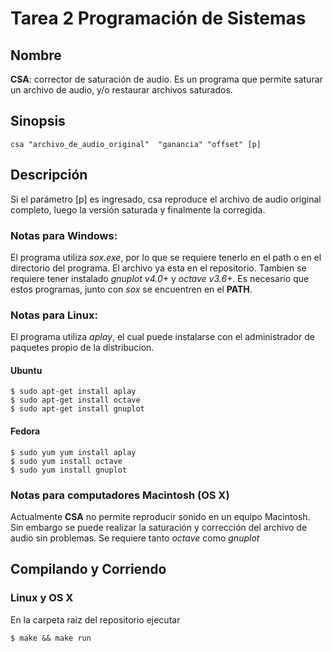 Tarea 2 Programación de Sistemas
================================

Nombre
------

**CSA**: corrector de saturación de audio. Es un programa que permite saturar un archivo de audio, y/o restaurar archivos saturados.

Sinopsis
--------

    csa "archivo_de_audio_original"  "ganancia" "offset" [p]

Descripción
-----------

Si el parámetro [p] es ingresado, csa reproduce el archivo de audio original completo, luego la versión saturada y finalmente la corregida.

### Notas para Windows:

El programa utiliza *sox.exe*, por lo que se requiere tenerlo en el path o en el directorio del programa. El archivo ya esta en el repositorio.
Tambien se requiere tener instalado *gnuplot v4.0+* y *octave v3.6+*. Es necesario que estos programas, junto con *sox* se encuentren en el **PATH**.

### Notas para Linux:

El programa utiliza *aplay*, el cual puede instalarse con el
administrador de paquetes propio de la distribucion.

#### Ubuntu

    $ sudo apt-get install aplay
    $ sudo apt-get install octave
    $ sudo apt-get install gnuplot

#### Fedora

    $ sudo yum yum install aplay
    $ sudo yum install octave
    $ sudo yum install gnuplot

### Notas para computadores Macintosh (OS X)

Actualmente **CSA** no permite reproducir sonido en un equipo
Macintosh. Sin embargo se puede realizar la saturación y corrección del
archivo de audio sin problemas. Se requiere tanto *octave* como *gnuplot*

Compilando y Corriendo
----------------------

### Linux y OS X

En la carpeta raiz del repositorio ejecutar

	$ make && make run
